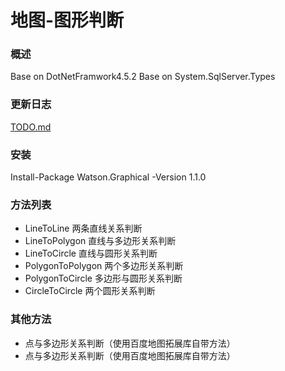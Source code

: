 地图-图形判断
=====
### 概述
Base on DotNetFramwork4.5.2
Base on System.SqlServer.Types
### 更新日志
[TODO.md](TODO.md)
### 安装
Install-Package Watson.Graphical -Version 1.1.0
### 方法列表
* LineToLine 两条直线关系判断
* LineToPolygon 直线与多边形关系判断
* LineToCircle 直线与圆形关系判断
* PolygonToPolygon 两个多边形关系判断
* PolygonToCircle 多边形与圆形关系判断
* CircleToCircle 两个圆形关系判断
### 其他方法
* 点与多边形关系判断（使用百度地图拓展库自带方法）
* 点与多边形关系判断（使用百度地图拓展库自带方法）
